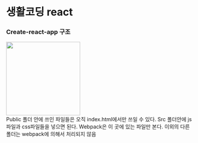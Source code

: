 # 생활코딩 react
### Create-react-app 구조
<div>
  <img src="https://user-images.githubusercontent.com/52212226/101463592-f8574c80-3980-11eb-9ab1-5451eacfe2d8.png" width="200">
</div>
Public 폴더 안에 쓰인 파일들은 오직 index.html에서만 쓰일 수 있다.  Src 폴더안에 js파일과 css파일들을 넣으면 된다.  Webpack은 이 곳에 있는 파일만 본다. 이외의 다른 폴더는 webpack에 의해서 처리되지 않음
